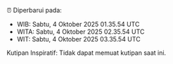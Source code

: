 ⏰ Diperbarui pada:
- WIB: Sabtu, 4 Oktober 2025 01.35.54 UTC
- WITA: Sabtu, 4 Oktober 2025 02.35.54 UTC
- WIT: Sabtu, 4 Oktober 2025 03.35.54 UTC

Kutipan Inspiratif:
Tidak dapat memuat kutipan saat ini.

